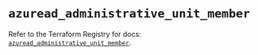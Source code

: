 # `azuread_administrative_unit_member`

Refer to the Terraform Registry for docs: [`azuread_administrative_unit_member`](https://registry.terraform.io/providers/hashicorp/azuread/3.5.0/docs/resources/administrative_unit_member).
